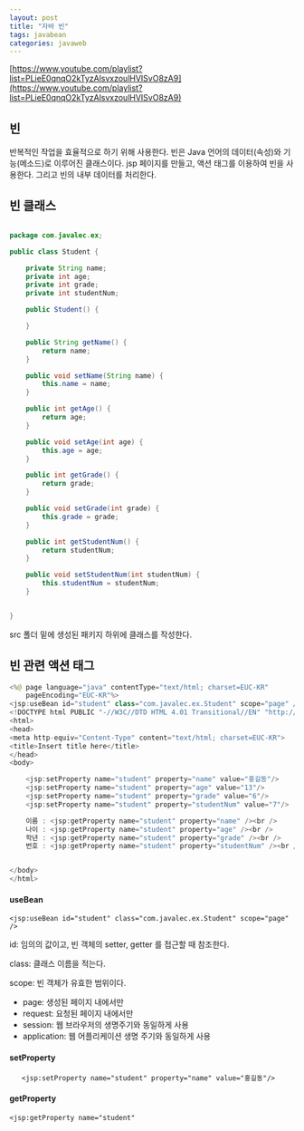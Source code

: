 ```yaml
---
layout: post
title: "자바 빈"
tags: javabean
categories: javaweb
---
```

[https://www.youtube.com/playlist?list=PLieE0qnqO2kTyzAlsvxzoulHVISvO8zA9](https://www.youtube.com/playlist?list=PLieE0qnqO2kTyzAlsvxzoulHVISvO8zA9)

## 빈

반복적인 작업을 효율적으로 하기 위해 사용한다. 빈은 Java 언어의 데이터(속성)와 기능(메소드)로 이루어진 클래스이다. jsp 페이지를 만들고, 액션 태그를 이용하여 빈을 사용한다. 그리고 빈의 내부 데이터를 처리한다.

## 빈 클래스

```java

package com.javalec.ex;

public class Student {

	private String name;
	private int age;
	private int grade;
	private int studentNum;

	public Student() {

	}

	public String getName() {
		return name;
	}

	public void setName(String name) {
		this.name = name;
	}

	public int getAge() {
		return age;
	}

	public void setAge(int age) {
		this.age = age;
	}

	public int getGrade() {
		return grade;
	}

	public void setGrade(int grade) {
		this.grade = grade;
	}

	public int getStudentNum() {
		return studentNum;
	}

	public void setStudentNum(int studentNum) {
		this.studentNum = studentNum;
	}


}

```

src 폴더 밑에 생성된 패키지 하위에 클래스를 작성한다.

## 빈 관련 액션 태그

```java
<%@ page language="java" contentType="text/html; charset=EUC-KR"
    pageEncoding="EUC-KR"%>
<jsp:useBean id="student" class="com.javalec.ex.Student" scope="page" />
<!DOCTYPE html PUBLIC "-//W3C//DTD HTML 4.01 Transitional//EN" "http://www.w3.org/TR/html4/loose.dtd">
<html>
<head>
<meta http-equiv="Content-Type" content="text/html; charset=EUC-KR">
<title>Insert title here</title>
</head>
<body>

	<jsp:setProperty name="student" property="name" value="홍길동"/>
	<jsp:setProperty name="student" property="age" value="13"/>
	<jsp:setProperty name="student" property="grade" value="6"/>
	<jsp:setProperty name="student" property="studentNum" value="7"/>

	이름 : <jsp:getProperty name="student" property="name" /><br />
	나이 : <jsp:getProperty name="student" property="age" /><br />
	학년 : <jsp:getProperty name="student" property="grade" /><br />
	번호 : <jsp:getProperty name="student" property="studentNum" /><br />


</body>
</html>
```

#### useBean

`<jsp:useBean id="student" class="com.javalec.ex.Student" scope="page" />`

id: 임의의 값이고, 빈 객체의 setter, getter 를 접근할 때 참조한다.

class: 클래스 이름을 적는다.

scope: 빈 객체가 유효한 범위이다.

* page: 생성된 페이지 내에서만
* request: 요청된 페이지 내에서만
* session: 웹 브라우저의 생명주기와 동일하게 사용
* application: 웹 어플리케이션 생명 주기와 동일하게 사용


#### setProperty

`	<jsp:setProperty name="student" property="name" value="홍길동"/>`

#### getProperty

`<jsp:getProperty name="student"`
